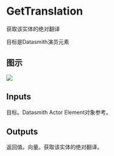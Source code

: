 # GetTranslation

获取该实体的绝对翻译

目标是Datasmith演员元素

## 图示

![]($-20221218-18375337.png)

## Inputs

目标。Datasmith Actor Element对象参考。 

## Outputs

返回值。向量。获取该实体的绝对翻译。
